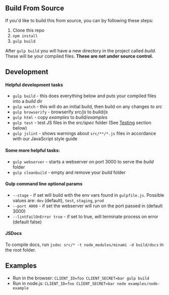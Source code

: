 ## Build From Source

If you'd like to build this from source, you can by following these steps:

1. Clone this repo
2. `npm install`
3. `gulp build`

After `gulp build` you will have a new directory in the project called *build*. These will be your compiled
files. **These are not under source control.**

## Development

#### Helpful development tasks

* `gulp build` - this does everything below and puts your compiled files into a *build* dir
* `gulp watch` - this will do an initial build, then build on any changes to *src*
* `gulp browserify` - browserify *src/js* to *build/js*
* `gulp html` - copy *examples* to *build/examples*
* `gulp test` - test JS files in the *src/spec* folder (See [Testing](#test) section below)
* `gulp jslint` - shows warnings about `src/**/*.js` files in accordance with our JavaScript style guide

#### Some more helpful tasks:

* `gulp webserver` - starts a webserver on port 3000 to serve the *build* folder
* `gulp cleanbuild` - empty and remove your *build* folder

#### Gulp command line optional params

* `--stage` - if set will build with the env vars found in `gulpfile.js`. Possible values are: `dev`
(default), `test`, `staging`, `prod`
* `--port 4000` - if set the webserver will run on the port passed in (default 3000)
* `--lintFailOnError true` - if set to true, will terminate process on error (default false)

#### JSDocs

To compile docs, run `jsdoc src/* -t node_modules/minami -d build/docs` in the root folder.

## Examples

* Run in the browser: `CLIENT_ID=foo CLIENT_SECRET=bar gulp build`
* Run in node.js: `CLIENT_ID=foo CLIENT_SECRET=bar node examples/node-example`
